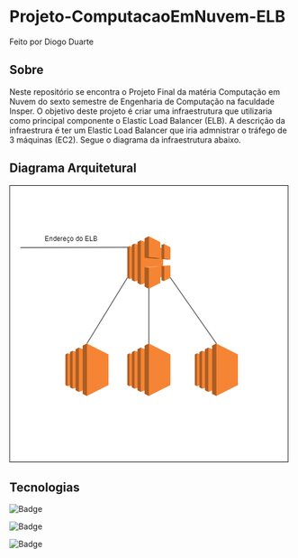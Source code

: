 # Projeto-ComputacaoEmNuvem-ELB
Feito por Diogo Duarte

## Sobre
Neste repositório se encontra o Projeto Final da matéria Computação em Nuvem do sexto semestre de Engenharia de Computação na faculdade Insper. O objetivo deste projeto é criar uma infraestrutura que utilizaria como principal componente o Elastic Load Balancer (ELB). A descrição da infraestrura é ter um Elastic Load Balancer que iria admnistrar o tráfego de 3 máquinas (EC2). Segue o diagrama da infraestrutura abaixo.

## Diagrama Arquitetural

![img](diagrama_infraestrutura.png)

## Tecnologias

![Badge](https://img.shields.io/badge/Terraform-v4.1.6-%237B42BC?style=flat&logo=terraform)

![Badge](https://img.shields.io/badge/Python-v3.10.11-%233776AB?style=flat&logo=python)

![Badge](https://img.shields.io/badge/AWS_CLI-v2.11.16-%23232F3E?style=flat&logo=amazonaws)


